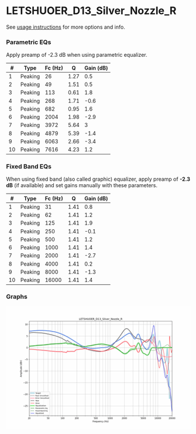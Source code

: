 # LETSHUOER_D13_Silver_Nozzle_R
See [usage instructions](https://github.com/jaakkopasanen/AutoEq#usage) for more options and info.

### Parametric EQs
Apply preamp of -2.3 dB when using parametric equalizer.

|   # | Type    |   Fc (Hz) |    Q |   Gain (dB) |
|-----|---------|-----------|------|-------------|
|   1 | Peaking |        26 | 1.27 |         0.5 |
|   2 | Peaking |        49 | 1.51 |         0.5 |
|   3 | Peaking |       113 | 0.61 |         1.8 |
|   4 | Peaking |       268 | 1.71 |        -0.6 |
|   5 | Peaking |       682 | 0.95 |         1.6 |
|   6 | Peaking |      2004 | 1.98 |        -2.9 |
|   7 | Peaking |      3972 | 5.64 |         3   |
|   8 | Peaking |      4879 | 5.39 |        -1.4 |
|   9 | Peaking |      6063 | 2.66 |        -3.4 |
|  10 | Peaking |      7616 | 4.23 |         1.2 |

### Fixed Band EQs
When using fixed band (also called graphic) equalizer, apply preamp of **-2.3 dB** (if available) and set gains manually with these parameters.

|   # | Type    |   Fc (Hz) |    Q |   Gain (dB) |
|-----|---------|-----------|------|-------------|
|   1 | Peaking |        31 | 1.41 |         0.8 |
|   2 | Peaking |        62 | 1.41 |         1.2 |
|   3 | Peaking |       125 | 1.41 |         1.9 |
|   4 | Peaking |       250 | 1.41 |        -0.1 |
|   5 | Peaking |       500 | 1.41 |         1.2 |
|   6 | Peaking |      1000 | 1.41 |         1.4 |
|   7 | Peaking |      2000 | 1.41 |        -2.7 |
|   8 | Peaking |      4000 | 1.41 |         0.2 |
|   9 | Peaking |      8000 | 1.41 |        -1.3 |
|  10 | Peaking |     16000 | 1.41 |         1.4 |

### Graphs
![](./LETSHUOER_D13_Silver_Nozzle_R.png)
